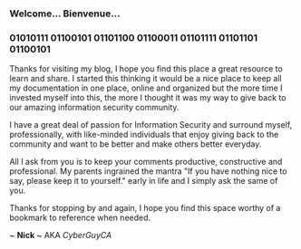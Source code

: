 ### Welcome... Bienvenue...
### 01010111 01100101 01101100 01100011 01101111 01101101 01100101

Thanks for visiting my blog, I hope you find this place a great resource to learn and share. I started this thinking it would be a nice place to keep all my documentation in one place, online and organized but the more time I invested myself into this, the more I thought it was my way to give back to our amazing information security community.

   I have a great deal of passion for Information Security and surround myself, professionally, with like-minded individuals that enjoy giving back to the community and want to be better and make others better everyday.

   All I ask from you is to keep your comments productive, constructive and professional. My parents ingrained the mantra "If you have nothing nice to say, please keep it to yourself." early in life and I simply ask the same of you.

   Thanks for stopping by and again, I hope you find this space worthy of a bookmark to reference when needed.


~ **Nick** ~ AKA *CyberGuyCA*
